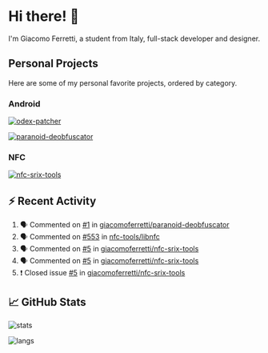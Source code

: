# Hi there! 👋

I'm Giacomo Ferretti, a student from Italy, full-stack developer and designer.

## Personal Projects

Here are some of my personal favorite projects, ordered by category.

### Android
[![odex-patcher](https://github-readme-stats.vercel.app/api/pin/?username=giacomoferretti&repo=odex-patcher&bg_color=1E192F&title_color=7448FF&text_color=FFFFFF&hide_border=true)](https://github.com/giacomoferretti/odex-patcher)

<!--[![janus-toolkit](https://github-readme-stats.vercel.app/api/pin/?username=giacomoferretti&repo=janus-toolkit&bg_color=1E192F&title_color=7448FF&text_color=FFFFFF&hide_border=true)](https://github.com/giacomoferretti/janus-toolkit)

[![apk-modding-tools](https://github-readme-stats.vercel.app/api/pin/?username=giacomoferretti&repo=apk-modding-tools&bg_color=1E192F&title_color=7448FF&text_color=FFFFFF&hide_border=true)](https://github.com/giacomoferretti/apk-modding-tools)-->

[![paranoid-deobfuscator](https://github-readme-stats.vercel.app/api/pin/?username=giacomoferretti&repo=paranoid-deobfuscator&bg_color=1E192F&title_color=7448FF&text_color=FFFFFF&hide_border=true)](https://github.com/giacomoferretti/paranoid-deobfuscator)

### NFC
[![nfc-srix-tools](https://github-readme-stats.vercel.app/api/pin/?username=giacomoferretti&repo=nfc-srix-tools&bg_color=1E192F&title_color=7448FF&text_color=FFFFFF&hide_border=true)](https://github.com/giacomoferretti/nfc-srix-tools)

## ⚡ Recent Activity

<!--START_SECTION:activity-->
1. 🗣 Commented on [#1](https://github.com/giacomoferretti/paranoid-deobfuscator/issues/1) in [giacomoferretti/paranoid-deobfuscator](https://github.com/giacomoferretti/paranoid-deobfuscator)
2. 🗣 Commented on [#553](https://github.com/nfc-tools/libnfc/issues/553) in [nfc-tools/libnfc](https://github.com/nfc-tools/libnfc)
3. 🗣 Commented on [#5](https://github.com/giacomoferretti/nfc-srix-tools/issues/5) in [giacomoferretti/nfc-srix-tools](https://github.com/giacomoferretti/nfc-srix-tools)
4. 🗣 Commented on [#5](https://github.com/giacomoferretti/nfc-srix-tools/issues/5) in [giacomoferretti/nfc-srix-tools](https://github.com/giacomoferretti/nfc-srix-tools)
5. ❗️ Closed issue [#5](https://github.com/giacomoferretti/nfc-srix-tools/issues/5) in [giacomoferretti/nfc-srix-tools](https://github.com/giacomoferretti/nfc-srix-tools)
<!--END_SECTION:activity-->

## 📈 GitHub Stats

![stats](https://github-readme-stats.vercel.app/api?username=giacomoferretti&show_icons=true&bg_color=1E192F&title_color=7448FF&text_color=FFFFFF&icon_color=7448FF&hide_border=true&include_all_commits=true&count_private=true)

![langs](https://github-readme-stats.vercel.app/api/top-langs/?username=giacomoferretti&bg_color=1E192F&title_color=7448FF&text_color=FFFFFF&hide_border=true)
